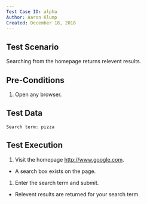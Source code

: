```yaml
---
Test Case ID: alpha
Author: Aaron Klump
Created: December 18, 2018
---
```

## Test Scenario

Searching from the homepage returns relevent results.

## Pre-Conditions

1. Open any browser.

## Test Data

    Search term: pizza

## Test Execution

1. Visit the homepage <http://www.google.com>.
  - A search box exists on the page.
1. Enter the search term and submit.
  - Relevent results are returned for your search term.
